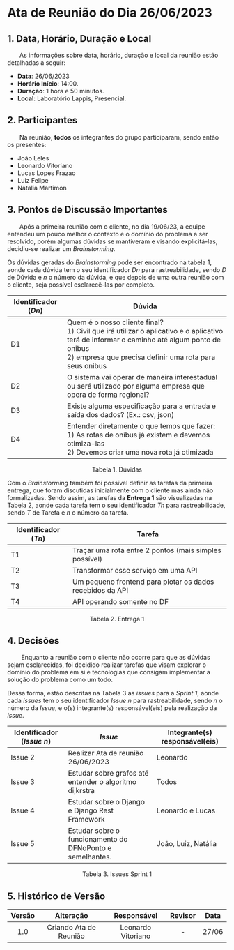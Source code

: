 # Ata de Reunião do Dia 26/06/2023

## 1. Data, Horário, Duração e Local

&emsp;&emsp;As informações sobre data, horário, duração e local da reunião estão detalhadas a seguir:
- **Data**: 26/06/2023
- **Horário Início**: 14:00.
- **Duração**: 1 hora e 50 minutos.
- **Local**: Laboratório Lappis, Presencial.

## 2. Participantes

&emsp;&emsp;Na reunião, **todos** os integrantes do grupo participaram, sendo então os presentes:

- João Leles
- Leonardo Vitoriano
- Lucas Lopes Frazao
- Luiz Felipe
- Natalia Martimon

## 3. Pontos de Discussão Importantes

&emsp;&emsp;Após a primeira reunião com o cliente, no dia 19/06/23, a equipe entendeu um pouco melhor o contexto e o domínio do problema a ser resolvido, porém algumas dúvidas se mantiveram e visando explicitá-las, decidiu-se realizar um *Brainstorming*. 

Os dúvidas geradas do *Brainstorming* pode ser encontrado na tabela 1, aonde cada dúvida tem o seu identificador *Dn* para rastreabilidade, sendo *D* de Dúvida e *n* o número da dúvida, e que depois de uma outra reunião com o cliente, seja possível esclarecê-las por completo.

| Identificador (*Dn*) | Dúvida |
| -   | - |
| D1  | Quem é o nosso cliente final?<br>1) Civil que irá utilizar o aplicativo e o aplicativo terá de informar o caminho até algum ponto de onibus<br>2) empresa que precisa definir uma rota para seus onibus |
| D2  | O sistema vai operar de maneira interestadual ou será utilizado por alguma empresa que opera de forma regional? |
| D3  | Existe alguma especificação para a entrada e saída dos dados? (Ex.: csv, json) |
| D4  | Entender diretamente o que temos que fazer:<br>1) As rotas de onibus já existem e devemos otimiza-las<br>2) Devemos criar uma nova rota já otimizada  |
<p align="center">Tabela 1. Dúvidas</p>

Com o *Brainstorming* também foi possível definir as tarefas da primeira entrega, que foram discutidas inicialmente com o cliente mas ainda não formalizadas. Sendo assim, as tarefas da **Entrega 1** são visualizadas na Tabela 2, aonde cada tarefa tem o seu identificador *Tn* para rastreabilidade, sendo *T* de Tarefa e *n* o número da tarefa.

| Identificador (*Tn*) | Tarefa |
| -   | - |
| T1  | Traçar uma rota entre 2 pontos (mais simples possível) |
| T2  | Transformar esse serviço em uma API |
| T3  | Um pequeno frontend para plotar os dados recebidos da API |
| T4  | API operando somente no DF  |
<p align="center">Tabela 2. Entrega 1</p>

## 4. Decisões

&emsp;&emsp; Enquanto a reunião com o cliente não ocorre para que as dúvidas sejam esclarecidas, foi decidido realizar tarefas que visam explorar o domínio do problema em si e tecnologias que consigam implementar a solução do problema como um todo.

Dessa forma, estão descritas na Tabela 3 as *issues* para a *Sprint 1*, aonde cada *issues* tem o seu identificador *Issue n* para rastreabilidade, sendo *n* o número da *Issue*, e o(s) integrante(s) responsável(eis) pela realização da *issue*.
 
| Identificador (*Issue n*) | *Issue* | Integrante(s) responsável(eis) |  
| -   | - | - | 
| Issue 2  | Realizar Ata de reunião 26/06/2023 | Leonardo |
| Issue 3  | Estudar sobre grafos até entender o algoritmo dijkrstra  | Todos |
| Issue 4  | Estudar sobre o Django e Django Rest Framework | Leonardo e Lucas |
| Issue 5  | Estudar sobre o funcionamento do DFNoPonto e semelhantes. | João, Luiz, Natália |
<p align="center">Tabela 3. Issues Sprint 1</p>


## 5. Histórico de Versão
| Versão | Alteração | Responsável | Revisor | Data  |
| :----: | :-------: | :---------: | :-----: | :---: | 
| 1.0    | Criando Ata de Reunião   | Leonardo Vitoriano | - | 27/06 |




